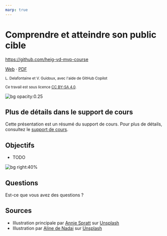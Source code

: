 ```yaml
---
marp: true
---
```


<!--
theme: gaia
size: 16:9
paginate: true
author: L. Delafontaine et V. Guidoux, avec l'aide de GitHub Copilot
title: HEIG-VD MVP Course - Comprendre et atteindre son public cible
description: Comprendre et atteindre son public cible pour le cours MVP à la HEIG-VD, Suisse
url: https://heig-vd-mvp-course.github.io/heig-vd-mvp-course/04-cours-comprendre-et-atteindre-son-public-cible/01-presentation/index.html
header: "**Comprendre et atteindre son public cible**"
footer: "**HEIG-VD** - MVP Course 2024-2025 - CC BY-SA 4.0"
style: |
    :root {
        --color-background: #fff;
        --color-foreground: #333;
        --color-highlight: #f96;
        --color-dimmed: #888;
        --color-headings: #7d8ca3;
    }
    blockquote {
        font-style: italic;
    }
    table {
        width: 100%;
    }
    th:first-child {
        width: 15%;
    }
    h1, h2, h3, h4, h5, h6 {
        color: var(--color-headings);
    }
    h2, h3, h4, h5, h6 {
        font-size: 1.5rem;
    }
    h1 a:link, h2 a:link, h3 a:link, h4 a:link, h5 a:link, h6 a:link {
        text-decoration: none;
    }
    section:not(.lead) > p, blockquote {
        text-align: justify;
    }
    section:has(h1) {
        padding: 50px;
    }
    section:has(h1) > header {
        display: none;
    }
    section > header {
        font-size: 50%;
    }
headingDivider: 6
-->

# Comprendre et atteindre son public cible

<!--
_class: lead
_paginate: false
-->

<https://github.com/heig-vd-mvp-course>

[Web][web] · [PDF][pdf]

<small>L. Delafontaine et V. Guidoux, avec l'aide de GitHub Copilot</small>

<small>Ce travail est sous licence [CC BY-SA 4.0][license].</small>

![bg opacity:0.25][illustration]

## Plus de détails dans le support de cours

<!-- _class: lead -->

Cette présentation est un résumé du support de cours. Pour plus de détails,
consultez le [support de cours][course-material].

## Objectifs

- TODO

![bg right:40%](https://images.unsplash.com/photo-1516389573391-5620a0263801?fit=crop&h=720)

## Questions

<!-- _class: lead -->

Est-ce que vous avez des questions ?

## Sources

- Illustration principale par [Annie Spratt](https://unsplash.com/@anniespratt)
  sur
  [Unsplash](https://unsplash.com/photos/white-wall-tiles-in-close-up-photography-OZ2BNYfF_xM)
- Illustration par [Aline de Nadai](https://unsplash.com/@alinedenadai) sur
  [Unsplash](https://unsplash.com/photos/j6brni7fpvs)

<!-- URLs -->

[web]:
	https://heig-vd-mvp-course.github.io/heig-vd-mvp-course/04-cours-comprendre-et-atteindre-son-public-cible/01-presentation/
[pdf]:
	https://heig-vd-mvp-course.github.io/heig-vd-mvp-course/04-cours-comprendre-et-atteindre-son-public-cible/01-presentation/04-cours-comprendre-et-atteindre-son-public-cible-presentation.pdf
[license]:
	https://github.com/heig-vd-mvp-course/heig-vd-mvp-course/blob/main/LICENSE.md
[illustration]:
	https://images.unsplash.com/photo-1612538498488-226257115cc4?fit=crop&h=720
[course-material]:
	https://github.com/heig-vd-mvp-course/heig-vd-mvp-course/blob/main/04-cours-comprendre-et-atteindre-son-public-cible/02-support-de-cours/README.md
